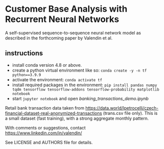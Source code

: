 # Customer Base Analysis with Recurrent Neural Networks

A self-supervised sequence-to-sequence neural network model as described in the forthcoming paper by Valendin et al.

## instructions 
- install conda version 4.8 or above. 
- create a python virtual environment like so: ```conda create -y -n tf python==3.9.9```
- activate the environment: ```conda activate tf```
- install required packages in the environment: ```pip install pandas numpy tqdm tensorflow tensorflow-addons tensorflow-probability matplotlib notebook```
- start ```jupyter notebook``` and open *banking_transactions_demo.ipynb*

Retail bank transaction data taken from https://data.world/lpetrocelli/czech-financial-dataset-real-anonymized-transactions (trans.csv file only). This is a small dataset (fast training), with a strong aggregate monthly pattern.

With comments or suggestions, contact https://www.linkedin.com/in/valendin/

See LICENSE and AUTHORS file for details.
